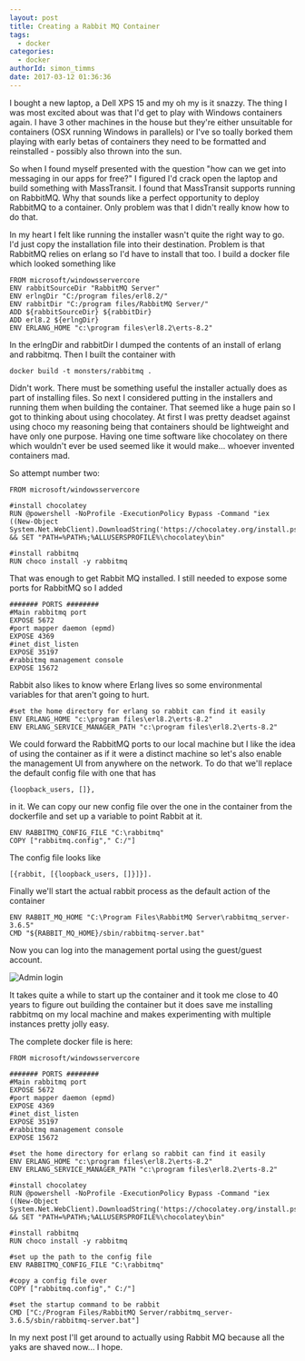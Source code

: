 ```yaml
---
layout: post
title: Creating a Rabbit MQ Container
tags:
  - docker
categories:
  - docker   
authorId: simon_timms
date: 2017-03-12 01:36:36
---
```


I bought a new laptop, a Dell XPS 15 and my oh my is it snazzy. The thing I was most excited about was that I'd get to play with Windows containers again. I have 3 other machines in the house but they're either unsuitable for containers (OSX running Windows in parallels) or I've so toally borked them playing with early betas of containers they need to be formatted and reinstalled - possibly also thrown into the sun.

So when I found myself presented with the question "how can we get into messaging in our apps for free?" I figured I'd crack open the laptop and build something with MassTransit. I found that MassTransit supports running on RabbitMQ. Why that sounds like a perfect opportunity to deploy RabbitMQ to a container. Only problem was that I didn't really know how to do that. 

<!-- more -->

In my heart I felt like running the installer wasn't quite the right way to go. I'd just copy the installation file into their destination. Problem is that RabbitMQ relies on erlang so I'd have to install that too. I build a docker file which looked something like 

```
FROM microsoft/windowsservercore
ENV rabbitSourceDir "RabbitMQ Server"
ENV erlngDir "C:/program files/erl8.2/"
ENV rabbitDir "C:/program files/RabbitMQ Server/"
ADD ${rabbitSourceDir} ${rabbitDir}
ADD erl8.2 ${erlngDir}
ENV ERLANG_HOME "c:\program files\erl8.2\erts-8.2"
```

In the erlngDir and rabbitDir I dumped the contents of an install of erlang and rabbitmq. Then I built the container with 

`docker build -t monsters/rabbitmq .`

Didn't work. There must be something useful the installer actually does as part of installing files. So next I considered putting in the installers and running them when building the container. That seemed like a huge pain so I got to thinking about using chocolatey. At first I was pretty deadset against using choco my reasoning being that containers should be lightweight and have only one purpose. Having one time software like chocolatey on there which wouldn't ever be used seemed like it would make... whoever invented containers mad. 

So attempt number two:

```
FROM microsoft/windowsservercore

#install chocolatey
RUN @powershell -NoProfile -ExecutionPolicy Bypass -Command "iex ((New-Object System.Net.WebClient).DownloadString('https://chocolatey.org/install.ps1'))" && SET "PATH=%PATH%;%ALLUSERSPROFILE%\chocolatey\bin"

#install rabbitmq
RUN choco install -y rabbitmq

```

That was enough to get Rabbit MQ installed. I still needed to expose some ports for RabbitMQ so I added 

```
####### PORTS ########
#Main rabbitmq port
EXPOSE 5672
#port mapper daemon (epmd)
EXPOSE 4369
#inet_dist_listen
EXPOSE 35197
#rabbitmq management console
EXPOSE 15672
```

Rabbit also likes to know where Erlang lives so some environmental variables for that aren't going to hurt. 

```
#set the home directory for erlang so rabbit can find it easily
ENV ERLANG_HOME "c:\program files\erl8.2\erts-8.2"
ENV ERLANG_SERVICE_MANAGER_PATH "c:\program files\erl8.2\erts-8.2"
```

We could forward the RabbitMQ ports to our local machine but I like the idea of using the container as if it were a distinct machine so let's also enable the management UI from anywhere on the network. To do that we'll replace the default config file with one that has 

```
{loopback_users, []},
```

in it. We can copy our new config file over the one in the container from the dockerfile and set up a variable to point Rabbit at it.

```
ENV RABBITMQ_CONFIG_FILE "C:\rabbitmq"
COPY ["rabbitmq.config"," C:/"]
```

The config file looks like

```
[{rabbit, [{loopback_users, []}]}].
```

Finally we'll start the actual rabbit process as the default action of the container

```
ENV RABBIT_MQ_HOME "C:\Program Files\RabbitMQ Server\rabbitmq_server-3.6.5"
CMD "${RABBIT_MQ_HOME}/sbin/rabbitmq-server.bat"
```

Now you can log into the management portal using the guest/guest account.

![Admin login](http://i.imgur.com/KvDVTb9.png)

It takes quite a while to start up the container and it took me close to 40 years to figure out building the container but it does save me installing rabbitmq on my local machine and makes experimenting with multiple instances pretty jolly easy.

The complete docker file is here:

```
FROM microsoft/windowsservercore

####### PORTS ########
#Main rabbitmq port
EXPOSE 5672
#port mapper daemon (epmd)
EXPOSE 4369
#inet_dist_listen
EXPOSE 35197
#rabbitmq management console
EXPOSE 15672

#set the home directory for erlang so rabbit can find it easily
ENV ERLANG_HOME "c:\program files\erl8.2\erts-8.2"
ENV ERLANG_SERVICE_MANAGER_PATH "c:\program files\erl8.2\erts-8.2"

#install chocolatey
RUN @powershell -NoProfile -ExecutionPolicy Bypass -Command "iex ((New-Object System.Net.WebClient).DownloadString('https://chocolatey.org/install.ps1'))" && SET "PATH=%PATH%;%ALLUSERSPROFILE%\chocolatey\bin"

#install rabbitmq
RUN choco install -y rabbitmq

#set up the path to the config file
ENV RABBITMQ_CONFIG_FILE "C:\rabbitmq"

#copy a config file over
COPY ["rabbitmq.config"," C:/"]

#set the startup command to be rabbit
CMD ["C:/Program Files/RabbitMQ Server/rabbitmq_server-3.6.5/sbin/rabbitmq-server.bat"]

```

In my next post I'll get around to actually using Rabbit MQ because all the yaks are shaved now... I hope.